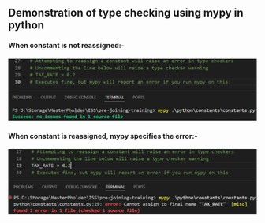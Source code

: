 ## Demonstration of type checking using mypy in python

#### When constant is not reassigned:- 
![alt text](image.png)

#### When constant is reassigned, mypy specifies the error:- 
![alt text](image-1.png)